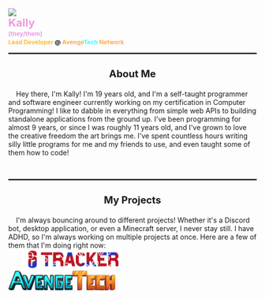 <span align="center">
	<img align="center"
		src="https://wsrv.nl/?url=https://avatars.githubusercontent.com/u/78117567?v=4&w=150&fit=cover&mask=circle" /><br />
	<span style="font-weight: bold; font-size: 1px; color: #ed9bdd;"><span style="font-size: 22px;">Kally</span><br>
		<span style="font-size: 12px;">(they/them)</span></span><br />
	<span style="font-weight: bold; font-size: 12px;">
		<span style="color: #ffba2f">Lead Developer</span> @ </span
	><a
		href="https://store.avengetech.net"
		style="
			font-weight: bold;
			font-size: 12px;
			text-decoration: none;
			color: inherit;
		"
		><span style="color: #ffaa50;">Avenge</span><span style="color:#2ffffc">Tech</span> <span style="color: #ffaa50;">Network</span></a
	>
</span>
<hr style="border: 1px solid #444" />
<span align="center">
	<h3 style="font-weight: bold; font-size: 20px;">About Me</h3>
</span>
<p id="about-me">
&nbsp;&nbsp;&nbsp;&nbsp;Hey there, I'm Kally! I'm 19 years old, and I'm a self-taught programmer and software engineer currently working on my certification in Computer Programming! I like to dabble in everything from simple web APIs to building standalone applications from the ground up. I've been programming for almost 9 years, or since I was roughly 11 years old, and I've grown to love the creative freedom the art brings me. I've spent countless hours writing silly little programs for me and my friends to use, and even taught some of them how to code!<br>
</p><br>
<hr style="border: 1px solid #444" />
<span align="center">
	<h3 style="font-weight: bold; font-size: 20px;">My Projects</h3>
</span>
<p id="projects">
&nbsp;&nbsp;&nbsp;&nbsp;I'm always bouncing around to different projects! Whether it's a Discord bot, desktop application, or even a Minecraft server, I never stay still. I have ADHD, so I'm always working on multiple projects at once. Here are a few of them that I'm doing right now:<br>
<span align="center">
	<img width="5%" height="1">
	<a href="https://discord.com/application-directory/1277406686180671570" target="_blank"><img src="assets/r6t_banner.png" height="40"></a>
	<img width="10%" height="1">
	<a href="https://store.avengetech.net/" target="_blank"><img src="assets/at_banner.png" height="40"></a>
</span>
</p>
